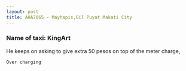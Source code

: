 ```yaml
---
layout: post
title: AHA7065 - Mayhapis,Gil Puyat Makati City
---
```


### Name of taxi: KingArt

He keeps on asking to give extra 50 pesos on top of the meter charge,

```Over charging```
